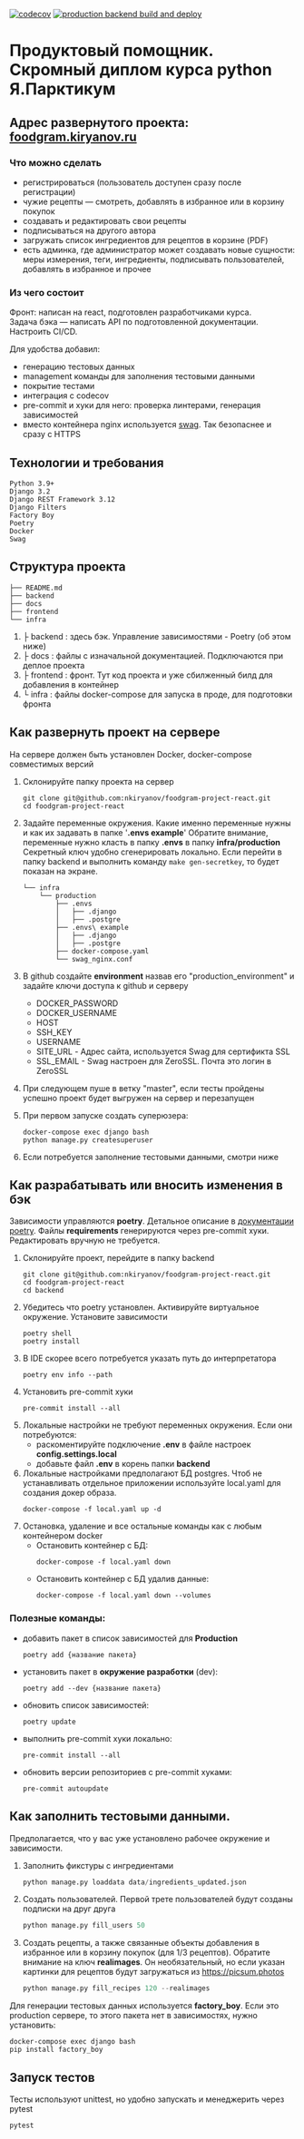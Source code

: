 [![codecov](https://codecov.io/gh/nkiryanov/foodgram-project-react/branch/master/graph/badge.svg?token=4JQKCSOYE8)](https://codecov.io/gh/nkiryanov/foodgram-project-react)
[![production backend build and deploy](https://github.com/nkiryanov/foodgram-project-react/actions/workflows/production_deploy.yaml/badge.svg)](https://github.com/nkiryanov/foodgram-project-react/actions/workflows/production_deploy.yaml)
# Продуктовый помощник. Скромный диплом курса python Я.Парктикум

## Адрес развернутого проекта: [foodgram.kiryanov.ru](https://foodgram.kiryanov.ru)

### Что можно сделать
- регистрироваться (пользователь доступен сразу после регистрации)
- чужие рецепты — смотреть, добавлять в избранное или в корзину покупок
- создавать и редактировать свои рецепты
- подписываться на другого автора
- загружать список ингредиентов для рецептов в корзине (PDF)
- есть админка, где администратор может создавать новые сущности: меры измерения, теги, ингредиенты, подписывать пользователей, добавлять в избранное и прочее

### Из чего состоит
Фронт: написан на react, подготовлен разработчиками курса. \
Задача бэка — написать API по подготовленной документации. Настроить CI/CD.

Для удобства добавил:
- генерацию тестовых данных
- management команды для заполнения тестовыми данными
- покрытие тестами
- интеграция с codecov
- pre-commit и хуки для него: проверка линтерами, генерация зависимостей
- вместо контейнера nginx используется [swag](https://docs.linuxserver.io/general/swag). Так безопаснее и сразу с HTTPS

## Технологии и требования
```
Python 3.9+
Django 3.2
Django REST Framework 3.12
Django Filters
Factory Boy
Poetry
Docker
Swag
```
## Структура проекта
```
├── README.md
├── backend
├── docs
├── frontend
└── infra
```

1. ├ backend : здесь бэк. Управление зависимостями - Poetry (об этом ниже)
2. ├ docs : файлы с изначальной документацией. Подключаются при деплое проекта
3. ├ frontend : фронт. Тут код проекта и уже сбилженный билд для добавления в контейнер
4. └ infra : файлы docker-compose для запуска в проде, для подготовки фронта

## Как развернуть проект на сервере

На сервере должен быть установлен Docker, docker-compose совместимых версий

1. Склонируйте папку проекта на сервер
    ```shell
    git clone git@github.com:nkiryanov/foodgram-project-react.git
    cd foodgram-project-react
    ```

2. Задайте переменные окружения. Какие именно переменные нужны и как их задавать в папке '**.envs example**' Обратите внимание, переменные нужно класть в папку **.envs** в папку **infra/production** \
    Секретный ключ удобно сгенерировать локально. Если перейти в папку backend и выполнить команду  ``make gen-secretkey``, то будет показан на экране.
    ```
    └── infra
        └── production
            ├── .envs
            │   ├── .django
            │   ├── .postgre
            ├── .envs\ example
            │   ├── .django
            │   ├── .postgre
            ├── docker-compose.yaml
            └── swag_nginx.conf
    ```


3. В github создайте **environment** назвав его "production_environment" и задайте ключи доступа к github и серверу
    - DOCKER_PASSWORD
    - DOCKER_USERNAME
    - HOST
    - SSH_KEY
    - USERNAME
    - SITE_URL - Адрес сайта, используется Swag для сертификта SSL
    - SSL_EMAIL - Swag настроен для ZeroSSL. Почта это логин в ZeroSSL

4. При следующем пуше в ветку "master", если тесты пройдены успешно проект будет выгружен на сервер и перезапущен
5. При первом запуске создать суперюзера:
    ```shell
    docker-compose exec django bash
    python manage.py createsuperuser
    ```
6. Если потребуется заполнение тестовыми данными, смотри ниже


## Как разрабатывать или вносить изменения в бэк

Зависимости управляются **poetry**. Детальное описание в [документации poetry](https://python-poetry.org/docs/cli/). Файлы **requirements** генерируются через pre-commit хуки. Редактировать вручную не требуется.

1. Склонируйте проект, перейдите в папку backend
    ```shell
    git clone git@github.com:nkiryanov/foodgram-project-react.git
    cd foodgram-project-react
    cd backend
    ```
2. Убедитесь что poetry установлен. Активируйте виртуальное окружение. Установите зависимости
    ```shell
    poetry shell
    poetry install
    ```
3. В IDE скорее всего потребуется указать путь до интерпретатора
    ```shell
    poetry env info --path
    ```
4. Установить pre-commit хуки
    ```shell
    pre-commit install --all
    ```
5. Локальные настройки не требуют переменных окружения. Если они потребуются:
    - раскоментируйте подключение **.env** в файле настроек **config.settings.local**
    - добавьте файл **.env** в корень папки **backend**
6. Локальные настройками предполагают БД postgres. Чтоб не устанавливать отдельное приложении используйте local.yaml для создания докер образа.
    ```
    docker-compose -f local.yaml up -d
    ```
7. Остановка, удаление и все остальные команды как с любым контейнером docker
    - Остановить контейнер с БД:
        ```shell
        docker-compose -f local.yaml down
        ```
    - Остановить контейнер с БД удалив данные:
        ```shell
        docker-compose -f local.yaml down --volumes
        ```

### Полезные команды:
- добавить пакет в список зависимостей для **Production**
    ```shell
    poetry add {название пакета}
    ```
- установить пакет в **окружение разработки** (dev):
    ```shell
    poetry add --dev {название пакета}
    ```
- обновить список зависимостей:
    ```shell
    poetry update
    ```
- выполнить pre-commit хуки локально:
    ```shell
    pre-commit install --all
    ```
- обновить версии репозиториев с pre-commit хуками:
    ```shell
    pre-commit autoupdate
    ```

## Как заполнить тестовыми данными.
Предполагается, что у вас уже установлено рабочее окружение и зависимости.

1. Заполнить фикстуры с ингредиентами
    ```python
    python manage.py loaddata data/ingredients_updated.json
    ```
2. Создать пользователей. Первой трете пользователей будут созданы подписки на друг друга
    ```python
    python manage.py fill_users 50
    ```
3. Создать рецепты, а также связанные объекты добавления в избранное или в корзину покупок (для 1/3 рецептов). Обратите внимание на ключ **realimages**. Он необязательный, но если указан картинки для рецептов будут загружаться из https://picsum.photos
    ```python
    python manage.py fill_recipes 120 --realimages
    ```

Для генерации тестовых данных используется **factory_boy**. Если это production сервере, то этого пакета нет в зависимостях, нужно установить:
```shell
docker-compose exec django bash
pip install factory_boy
```

## Запуск тестов
Тесты используют unittest, но удобно запускать и менеджерить через pytest

```shell
pytest
```
